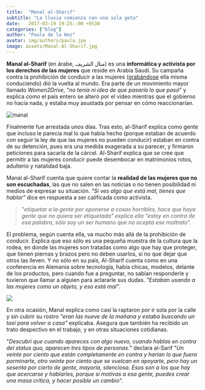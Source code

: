```yaml
---
title:  "Manal al-Sharif"
subtitle: "La lluvia comienza con una sola gota"
date:   2017-03-19 19:25::00 +0530
categories: ["blog"]
author: "Paula de la Hoz"
avatar: img/authors/paula.jpe
image: assets/Manal-Al-Sharif.jpg
---
```


**Manal al-Sharif**  (en árabe, منال الشريف‎‎) es una **informática y activista por los derechos de las mujeres** que reside en Arabia Saudí. Su campaña contra la prohibición de conducir a las mujeres ([grabándose](https://www.youtube.com/watch?v=sowNSH_W2r0) ella misma conduciendo) dió la vuelta al mundo. Era parte de un movimiento mayor llamado _Women2Drive_, "_no tenía ni idea de que pasaría lo que pasó_" y explica como el país entero se alteró por el video mientras que el gobierno no hacía nada, y estaba muy asustada por pensar en cómo reaccionarían. 

![manal](http://cdn.aquila-style.com/wp-content/uploads/2015/04/Manal-Al-Sharif.jpg)

Finalmente fue arrestada unos días. Tras esto, al-Sharif explica como gente que incluso le parecía mal lo que había hecho (porque estaban de acuerdo con seguir la ley de que las mujeres no pueden conducir) estaban en contra de su detención, pues era una medida exagerada a su parecer, y firmaron peticiones para sacarla de la cárcel. Al-Sharif explica que se cree que permitir a las mujeres conducir puede desembocar en matrimonios rotos, adulterio y natalidad baja.  

Manal al-Sharif cuenta que quiere contar la **realidad de las mujeres que no son escuchadas**, las que no salen en las noticias o no tienen posibilidad ni medios de expresar su situación. _"Si ves algo que está mal, tienes que hablar"_ dice en respuesta a ser calificada como activista.


> "_etiquetar a la gente por oponerse a cosas horribles, hace que haya gente que no quiera ser etiquetada" explica ella "estoy en contra de esa palabra, sólo soy un ser humano que no acepta ese maltrato_". 

El problema, según cuenta ella, va mucho más allá de la prohibición de conducir. Explica que eso sólo es una pequeña muestra de la cultura que la rodea, en donde las mujeres son tratadas como algo que hay que proteger, que tienen piernas y brazos pero no deben usarlos, si no que dejar que otros las lleven. Y no sólo en su país, Al-Sharif cuenta como en una conferencia en Alemania sobre tecnología, había chicas, modelos, delante de los productos, pero cuando fue a preguntar, no sabían responderle y tuvieron que llamar a alguien para aclararle sus dudas. _"Estaban usando a las mujeres como un objeto, y eso está mal"_. 

![](http://images.huffingtonpost.com/2016-10-26-1477446835-3086154-photo43.JPG)

En otra ocasión, Manal explica como casi la raptaron por ir sola por la calle y sin cubrir su rostro _"eran las nueve de la mañana y estaba buscando un taxi para volver a casa"_ explicaba. Asegura que también ha recibido un trato despectivo en el trabajo, y en otras situaciones cotidianas. 

"_Descubrí que cuando apareces con algo nuevo, cuando hablas en contra del status quo, aparecen tres tipos de personas._" declara al-Sarif "_Un veinte por ciento que están completamente en contra y harían lo que fuera porminarte, otro veinte por ciento que se vuelcan en apoyarte, pero hay un sesenta por cierto de gente, mayoría, silenciosa. Esos son a los que hay que acercarse y hablarles, porque si motivas a esa gente, puedes crear una masa crítica, y hacer posible un cambio_". 
